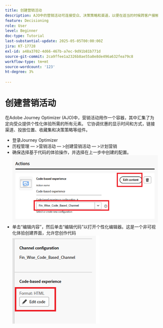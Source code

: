 ```yaml
---
title: 创建营销活动
description: AJO中的营销活动可连接受众、决策策略和渠道，以便在适当的时候跨客户接触点提供个性化优惠。
feature: Decisioning
role: User
level: Beginner
doc-type: Tutorial
last-substantial-update: 2025-05-05T00:00:00Z
jira: KT-17728
exl-id: a48a3702-4d66-467b-a7ec-9d91b81b771d
source-git-commit: 2ca9ffee1a2326b8ae55a8e8de496a632fea79c8
workflow-type: tm+mt
source-wordcount: '123'
ht-degree: 3%

---
```


# 创建营销活动

在Adobe Journey Optimizer (AJO)中，营销活动用作一个容器，其中汇集了为定向受众提供个性化体验所需的所有元素。 它协调优惠的显示时间和方式，链接渠道、投放位置、收藏集和决策策略等组件。

* 登录Journey Optimizer
* 历程管理 — >营销活动 — >创建营销活动 — >计划营销
* 确保选择基于代码的体验操作，并选择在上一步中创建的配置。
  ![创建营销活动](assets/create-campaign.png)
* 单击“编辑内容”，然后单击“编辑代码”以打开个性化编辑器。这是一个非可视化体验创建界面，允许您创作代码
  ![edit-cbe_html](assets/edit_code_based_exp_html.png)
